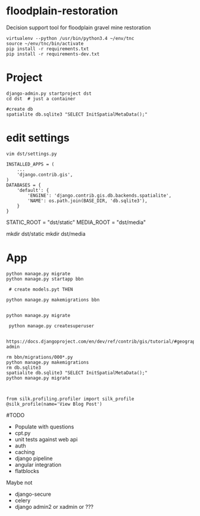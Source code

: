 floodplain-restoration
======================

Decision support tool for floodplain gravel mine restoration

```
virtualenv --python /usr/bin/python3.4 ~/env/tnc
source ~/env/tnc/bin/activate
pip install -r requirements.txt
pip install -r requirements-dev.txt
```

# Project
```
django-admin.py startproject dst
cd dst  # just a container

#create db
spatialite db.sqlite3 "SELECT InitSpatialMetaData();"
```

# edit settings
```
vim dst/settings.py

INSTALLED_APPS = (
    ...
    'django.contrib.gis',
)
DATABASES = {
    'default': {
        'ENGINE': 'django.contrib.gis.db.backends.spatialite',
        'NAME': os.path.join(BASE_DIR, 'db.sqlite3'),
    }
}
```


STATIC_ROOT = "dst/static"
MEDIA_ROOT = "dst/media"

mkdir  dst/static
mkdir dst/media

# App
```
python manage.py migrate
python manage.py startapp bbn 

 # create models.pyt THEN

python manage.py makemigrations bbn


python manage.py migrate

 python manage.py createsuperuser

 https://docs.djangoproject.com/en/dev/ref/contrib/gis/tutorial/#geographic-admin

rm bbn/migrations/000*.py 
python manage.py makemigrations
rm db.sqlite3
spatialite db.sqlite3 "SELECT InitSpatialMetaData();"
python manage.py migrate



from silk.profiling.profiler import silk_profile
@silk_profile(name='View Blog Post')
```

#TODO
* Populate with questions
* cpt.py
* unit tests against web api
* auth
* caching
* django pipeline
* angular integration
* flatblocks


Maybe not
*   django-secure
*   celery
*    django admin2 or xadmin or ???
